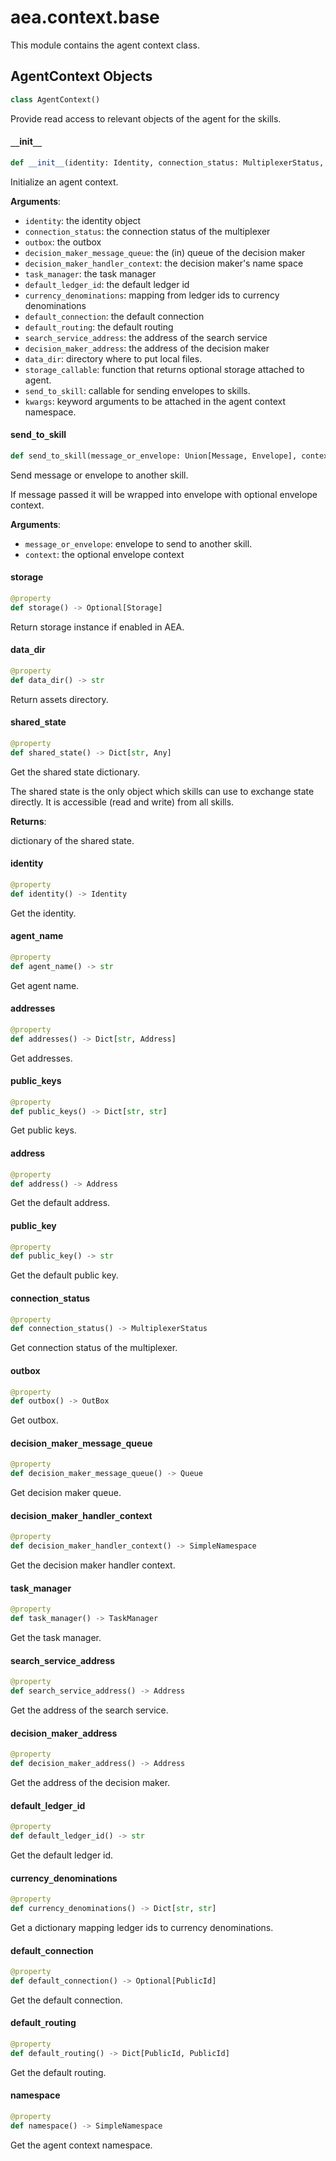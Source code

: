 <a id="aea.context.base"></a>

# aea.context.base

This module contains the agent context class.

<a id="aea.context.base.AgentContext"></a>

## AgentContext Objects

```python
class AgentContext()
```

Provide read access to relevant objects of the agent for the skills.

<a id="aea.context.base.AgentContext.__init__"></a>

#### `__`init`__`

```python
def __init__(identity: Identity, connection_status: MultiplexerStatus, outbox: OutBox, decision_maker_message_queue: Queue, decision_maker_handler_context: SimpleNamespace, task_manager: TaskManager, default_ledger_id: str, currency_denominations: Dict[str, str], default_connection: Optional[PublicId], default_routing: Dict[PublicId, PublicId], search_service_address: Address, decision_maker_address: Address, data_dir: str, storage_callable: Callable[[], Optional[Storage]] = lambda: None, send_to_skill: Optional[Callable] = None, **kwargs: Any) -> None
```

Initialize an agent context.

**Arguments**:

- `identity`: the identity object
- `connection_status`: the connection status of the multiplexer
- `outbox`: the outbox
- `decision_maker_message_queue`: the (in) queue of the decision maker
- `decision_maker_handler_context`: the decision maker's name space
- `task_manager`: the task manager
- `default_ledger_id`: the default ledger id
- `currency_denominations`: mapping from ledger ids to currency denominations
- `default_connection`: the default connection
- `default_routing`: the default routing
- `search_service_address`: the address of the search service
- `decision_maker_address`: the address of the decision maker
- `data_dir`: directory where to put local files.
- `storage_callable`: function that returns optional storage attached to agent.
- `send_to_skill`: callable for sending envelopes to skills.
- `kwargs`: keyword arguments to be attached in the agent context namespace.

<a id="aea.context.base.AgentContext.send_to_skill"></a>

#### send`_`to`_`skill

```python
def send_to_skill(message_or_envelope: Union[Message, Envelope], context: Optional[EnvelopeContext] = None) -> None
```

Send message or envelope to another skill.

If message passed it will be wrapped into envelope with optional envelope context.

**Arguments**:

- `message_or_envelope`: envelope to send to another skill.
- `context`: the optional envelope context

<a id="aea.context.base.AgentContext.storage"></a>

#### storage

```python
@property
def storage() -> Optional[Storage]
```

Return storage instance if enabled in AEA.

<a id="aea.context.base.AgentContext.data_dir"></a>

#### data`_`dir

```python
@property
def data_dir() -> str
```

Return assets directory.

<a id="aea.context.base.AgentContext.shared_state"></a>

#### shared`_`state

```python
@property
def shared_state() -> Dict[str, Any]
```

Get the shared state dictionary.

The shared state is the only object which skills can use
to exchange state directly. It is accessible (read and write) from
all skills.

**Returns**:

dictionary of the shared state.

<a id="aea.context.base.AgentContext.identity"></a>

#### identity

```python
@property
def identity() -> Identity
```

Get the identity.

<a id="aea.context.base.AgentContext.agent_name"></a>

#### agent`_`name

```python
@property
def agent_name() -> str
```

Get agent name.

<a id="aea.context.base.AgentContext.addresses"></a>

#### addresses

```python
@property
def addresses() -> Dict[str, Address]
```

Get addresses.

<a id="aea.context.base.AgentContext.public_keys"></a>

#### public`_`keys

```python
@property
def public_keys() -> Dict[str, str]
```

Get public keys.

<a id="aea.context.base.AgentContext.address"></a>

#### address

```python
@property
def address() -> Address
```

Get the default address.

<a id="aea.context.base.AgentContext.public_key"></a>

#### public`_`key

```python
@property
def public_key() -> str
```

Get the default public key.

<a id="aea.context.base.AgentContext.connection_status"></a>

#### connection`_`status

```python
@property
def connection_status() -> MultiplexerStatus
```

Get connection status of the multiplexer.

<a id="aea.context.base.AgentContext.outbox"></a>

#### outbox

```python
@property
def outbox() -> OutBox
```

Get outbox.

<a id="aea.context.base.AgentContext.decision_maker_message_queue"></a>

#### decision`_`maker`_`message`_`queue

```python
@property
def decision_maker_message_queue() -> Queue
```

Get decision maker queue.

<a id="aea.context.base.AgentContext.decision_maker_handler_context"></a>

#### decision`_`maker`_`handler`_`context

```python
@property
def decision_maker_handler_context() -> SimpleNamespace
```

Get the decision maker handler context.

<a id="aea.context.base.AgentContext.task_manager"></a>

#### task`_`manager

```python
@property
def task_manager() -> TaskManager
```

Get the task manager.

<a id="aea.context.base.AgentContext.search_service_address"></a>

#### search`_`service`_`address

```python
@property
def search_service_address() -> Address
```

Get the address of the search service.

<a id="aea.context.base.AgentContext.decision_maker_address"></a>

#### decision`_`maker`_`address

```python
@property
def decision_maker_address() -> Address
```

Get the address of the decision maker.

<a id="aea.context.base.AgentContext.default_ledger_id"></a>

#### default`_`ledger`_`id

```python
@property
def default_ledger_id() -> str
```

Get the default ledger id.

<a id="aea.context.base.AgentContext.currency_denominations"></a>

#### currency`_`denominations

```python
@property
def currency_denominations() -> Dict[str, str]
```

Get a dictionary mapping ledger ids to currency denominations.

<a id="aea.context.base.AgentContext.default_connection"></a>

#### default`_`connection

```python
@property
def default_connection() -> Optional[PublicId]
```

Get the default connection.

<a id="aea.context.base.AgentContext.default_routing"></a>

#### default`_`routing

```python
@property
def default_routing() -> Dict[PublicId, PublicId]
```

Get the default routing.

<a id="aea.context.base.AgentContext.namespace"></a>

#### namespace

```python
@property
def namespace() -> SimpleNamespace
```

Get the agent context namespace.

